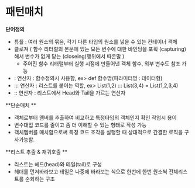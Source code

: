 # 패턴매치

**단어정의**

* 튜플 : 여러 원소의 묶음, 각기 다른 타입의 원소를 넣을 수 있는 컨테이너 객체
* 클로져 \( 함수 리터럴의 본문에 있는 모든 변수에 대한 바인딩을 포획 \(capturing\)해서 변수가 없게 닫는 \(closeing\)행위에서 따온말 \)
  * 주어진 함수 리터럴부터 실행 시점에 만들어낸 객체 함수, 외부 변수도 참조 가능  
* : 연산자 : 함수정의시 사용함, ex&gt; def 함수명\(파라미터명 : 데이터형\)
* ::: 연산자 : 리스트를 붙이는 역할, ex&gt; List\(1,2\) ::: List\(3,4\) = List\(1,2,3,4\)
* :: 연산자 : 리스트에서 Head와 Tail을 가르는 연산자

**단순매치 **

* 객체로부터 멤버를 추출하여 비교하고 특정타입의 객체인지 확인 작업시 용이
* 변수대입 코드를 줄이고 좀 더 이해할 수 있는 형태로 작성 가능
* 객체멤버를 매치함으로써 특정 코드 조각을 실행할 때 상대적으로 간결한 로직을 구사가능함.

**리스트 추출 & 재귀호출 **

* 리스트는 헤드\(head\)와 테일\(tail\)로 구성 
* 헤더를 먼저바라보고 테일은 나중에 바라보는 식으로 한번에 한번 원소씩 전체리스트를 순회하는 구조




